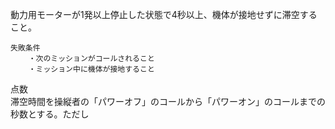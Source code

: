 動力用モーターが1発以上停止した状態で4秒以上、機体が接地せずに滞空すること。

	失敗条件  
		・次のミッションがコールされること  
		・ミッション中に機体が接地すること  
	  
点数  
	滞空時間を操縦者の「パワーオフ」のコールから「パワーオン」のコールまでの秒数とする。ただし